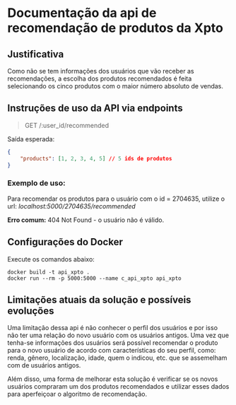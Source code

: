# Documentação da api de recomendação de produtos da Xpto

## Justificativa
Como não se tem informações dos usuários que vão receber as recomendações, a escolha dos produtos recomendados é feita selecionando os cinco produtos com o maior número absoluto de vendas.

## Instruções de uso da API via endpoints

> GET /:user_id/recommended

Saída esperada:
```json
{
    "products": [1, 2, 3, 4, 5] // 5 ids de produtos
}
```

### Exemplo de uso: 

Para recomendar os produtos para o usuário com o id = 2704635, utilize o url:
*localhost:5000/2704635/recommended*

**Erro comum:** 
404 Not Found - o usuário não é válido.

## Configurações do Docker
Execute os comandos abaixo:

```shell
docker build -t api_xpto .
docker run --rm -p 5000:5000 --name c_api_xpto api_xpto
```

## Limitações atuais da solução e possíveis evoluções

Uma limitação dessa api é não conhecer o perfil dos usuários e por isso não ter uma relação do novo usuário com os usuários antigos. Uma vez que tenha-se informações dos usuários será possível recomendar o produto para o novo usuário de acordo com características do seu perfil, como: renda, gênero, localização, idade, quem o indicou, etc. que se assemelham com de usuários antigos.

Além disso, uma forma de melhorar esta solução é verificar se os novos usuários compraram um dos produtos recomendados e utilizar esses dados para aperfeiçoar o algoritmo de recomendação.